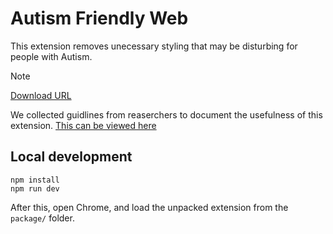 # Autism Friendly Web

This extension removes unecessary styling that may be disturbing for people with Autism.

> [!NOTE]
> [Download URL](https://chromewebstore.google.com/detail/autism-freindly-web/iifeljmelnjniljopknjfegchiagipag?hl=en-GB&authuser=0)
> 
> We collected guidlines from reaserchers to document the usefulness of this extension. [This can be viewed here](https://1drv.ms/w/s!AoyIAL2psFN2xBGHxgMyj4fklXik?e=9lJqQg)

## Local development

```shell
npm install
npm run dev
```

After this, open Chrome, and load the unpacked extension from the `package/` folder.
